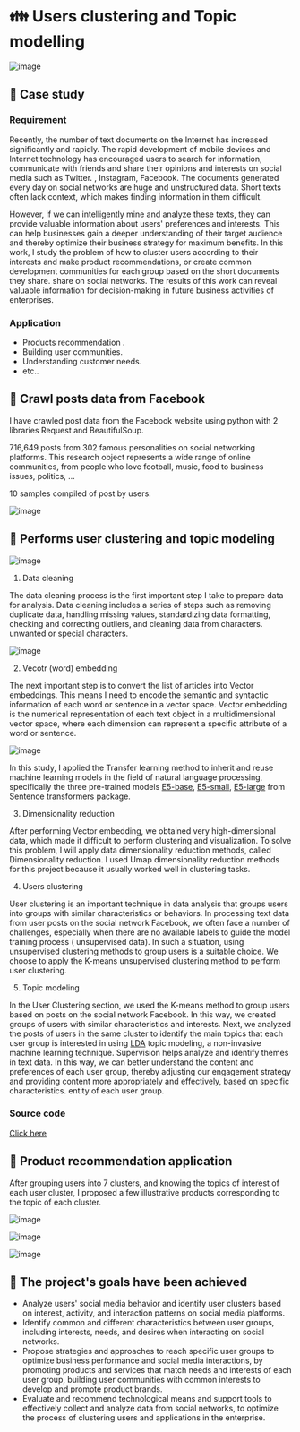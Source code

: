 # 👪 Users clustering and Topic modelling

![image](https://github.com/leevanhoc/User-Clustering-And-Topic-Modeling/blob/main/Picture/pic1.png)


## 💼 Case study 

### Requirement
Recently, the number of text documents on the Internet has increased significantly and rapidly. The rapid development of mobile devices and Internet technology has encouraged users to search for information, communicate with friends and share their opinions and interests on social media such as Twitter. , Instagram, Facebook. The documents generated every day on social networks are huge and unstructured data. Short texts often lack context, which makes finding information in them difficult.

However, if we can intelligently mine and analyze these texts, they can provide valuable information about users' preferences and interests. This can help businesses gain a deeper understanding of their target audience and thereby optimize their business strategy for maximum benefits. In this work, I study the problem of how to cluster users according to their interests and make product recommendations, or create common development communities for each group based on the short documents they share. share on social networks. The results of this work can reveal valuable information for decision-making in future business activities of enterprises.

### Application
- Products recommendation .
- Building user communities.
- Understanding customer needs.
- etc..

## 📌 Crawl posts data from Facebook
I have crawled post data from the Facebook website using python with 2 libraries Request and BeautifulSoup.
  
716,649 posts from 302 famous personalities on social networking platforms. This research object represents a wide range of online communities, from people who love football, music, food to business issues, politics, ...

10 samples compiled of post by users: 

![image](https://github.com/leevanhoc/User-Clustering-And-Topic-Modeling/blob/main/Picture/pic2.png)


## 📌 Performs user clustering and topic modeling

![image](https://github.com/leevanhoc/User-Clustering-And-Topic-Modeling/blob/main/Picture/pic3.png)


1. Data cleaning

The data cleaning process is the first important step I take to prepare data for analysis. Data cleaning includes a series of steps such as removing duplicate data, handling missing values, standardizing data formatting, checking and correcting outliers, and cleaning data from characters. unwanted or special characters.

![image](https://github.com/leevanhoc/User-Clustering-And-Topic-Modeling/blob/main/Picture/pic4.png)

2. Vecotr (word) embedding

The next important step is to convert the list of articles into Vector embeddings. This means I need to encode the semantic and syntactic information of each word or sentence in a vector space. Vector embedding is the numerical representation of each text object in a multidimensional vector space, where each dimension can represent a specific attribute of a word or sentence.

![image](https://github.com/leevanhoc/User-Clustering-And-Topic-Modeling/blob/main/Picture/pic5.png)

In this study, I applied the Transfer learning method to inherit and reuse machine learning models in the field of natural language processing, specifically the three pre-trained models [E5-base](https://huggingface.co/intfloat/e5-base-v2), [E5-small](https://huggingface.co/intfloat/e5-small-v2), [E5-large](https://huggingface.co/intfloat/e5-large-v2) from Sentence transformers package.

3. Dimensionality reduction

After performing Vector embedding, we obtained very high-dimensional data, which made it difficult to perform clustering and visualization. To solve this problem, I will apply data dimensionality reduction methods, called Dimensionality reduction. I used Umap dimensionality reduction methods for this project because it usually worked well in clustering tasks.

4. Users clustering

User clustering is an important technique in data analysis that groups users into groups with similar characteristics or behaviors.
In processing text data from user posts on the social network Facebook, we often face a number of challenges, especially when there are no available labels to guide the model training process ( unsupervised data). In such a situation, using unsupervised clustering methods to group users is a suitable choice. We choose to apply the K-means unsupervised clustering method to perform user clustering.

5. Topic modeling

In the User Clustering section, we used the K-means method to group users based on posts on the social network Facebook. In this way, we created groups of users with similar characteristics and interests. Next, we analyzed the posts of users in the same cluster to identify the main topics that each user group is interested in using [LDA](https://www.geeksforgeeks.org/topic-modeling-using-latent-dirichlet-allocation-lda/) topic modeling, a non-invasive machine learning technique. Supervision helps analyze and identify themes in text data. In this way, we can better understand the content and preferences of each user group, thereby adjusting our engagement strategy and providing content more appropriately and effectively, based on specific characteristics. entity of each user group.

### Source code
[Click here](https://github.com/leevanhoc/User-Clustering-And-Topic-Modeling/blob/main/User%20clustering.ipynb)

## 📌 Product recommendation application

After grouping users into 7 clusters, and knowing the topics of interest of each user cluster, I proposed a few illustrative products corresponding to the topic of each cluster.

![image](https://github.com/leevanhoc/User-Clustering-And-Topic-Modeling/blob/main/Picture/pic6.png)

![image](https://github.com/leevanhoc/User-Clustering-And-Topic-Modeling/blob/main/Picture/pic8.png)

![image](https://github.com/leevanhoc/User-Clustering-And-Topic-Modeling/blob/main/Picture/pic9.png)

## 🔖 The project's goals have been achieved
- Analyze users' social media behavior and identify user clusters based on interest, activity, and interaction patterns on social media platforms.
- Identify common and different characteristics between user groups, including interests, needs, and desires when interacting on social networks.
- Propose strategies and approaches to reach specific user groups to optimize business performance and social media interactions, by promoting products and services that match needs and interests of each user group, building user communities with common interests to develop and promote product brands.
- Evaluate and recommend technological means and support tools to effectively collect and analyze data from social networks, to optimize the process of clustering users and applications in the enterprise.





